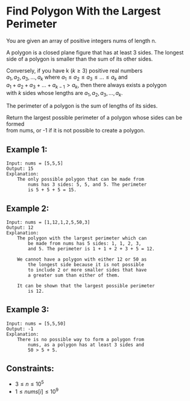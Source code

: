 # Find Polygon With the Largest Perimeter

You are given an array of positive integers nums of length n.

A polygon is a closed plane figure that has at least 3 sides. The longest  
side of a polygon is smaller than the sum of its other sides.

Conversely, if you have k ($k \ge 3$) positive real numbers  
$a_1, a_2, a_3, ..., a_k$ where $a_1 \le a_2 \le a_3 \le ... \le a_k$ and  
$a_1 + a_2 + a_3 + ... + a_{k-1} > a_k$, then there always exists a polygon  
with $k$ sides whose lengths are $a_1, a_2, a_3, ..., a_k$.

The perimeter of a polygon is the sum of lengths of its sides.

Return the largest possible perimeter of a polygon whose sides can be formed  
from nums, or -1 if it is not possible to create a polygon.

 

## Example 1:

    Input: nums = [5,5,5]
    Output: 15
    Explanation: 
        The only possible polygon that can be made from 
            nums has 3 sides: 5, 5, and 5. The perimeter 
            is 5 + 5 + 5 = 15.

## Example 2:

    Input: nums = [1,12,1,2,5,50,3]
    Output: 12
    Explanation: 
        The polygon with the largest perimeter which can 
            be made from nums has 5 sides: 1, 1, 2, 3, 
            and 5. The perimeter is 1 + 1 + 2 + 3 + 5 = 12.

        We cannot have a polygon with either 12 or 50 as 
            the longest side because it is not possible 
            to include 2 or more smaller sides that have 
            a greater sum than either of them.
            
        It can be shown that the largest possible perimeter 
            is 12.

## Example 3:

    Input: nums = [5,5,50]
    Output: -1
    Explanation: 
        There is no possible way to form a polygon from 
            nums, as a polygon has at least 3 sides and 
            50 > 5 + 5.

 

## Constraints:

* $3 \le n \le 10^5$
* $1 \le nums[i] \le 10^9$

